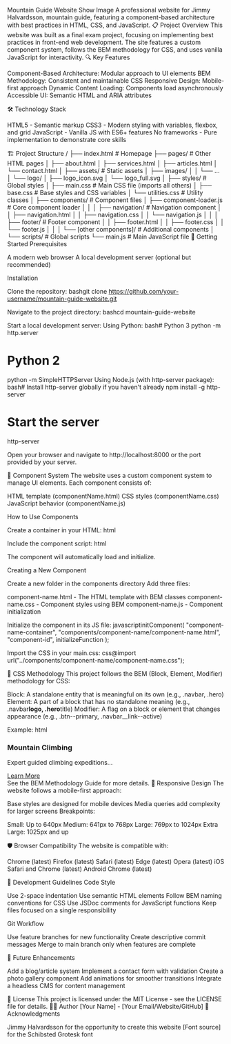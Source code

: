 Mountain Guide Website
Show Image
A professional website for Jimmy Halvardsson, mountain guide, featuring a component-based architecture with best practices in HTML, CSS, and JavaScript.
📋 Project Overview
This website was built as a final exam project, focusing on implementing best practices in front-end web development. The site features a custom component system, follows the BEM methodology for CSS, and uses vanilla JavaScript for interactivity.
🔍 Key Features

Component-Based Architecture: Modular approach to UI elements
BEM Methodology: Consistent and maintainable CSS
Responsive Design: Mobile-first approach
Dynamic Content Loading: Components load asynchronously
Accessible UI: Semantic HTML and ARIA attributes

🛠️ Technology Stack

HTML5 - Semantic markup
CSS3 - Modern styling with variables, flexbox, and grid
JavaScript - Vanilla JS with ES6+ features
No frameworks - Pure implementation to demonstrate core skills

🏗️ Project Structure
/
├── index.html # Homepage
├── pages/ # Other HTML pages
│ ├── about.html
│ ├── services.html
│ ├── articles.html
│ └── contact.html
│
├── assets/ # Static assets
│ ├── images/
│ │ └── ...
│ └── logo/
│ ├── logo_icon.svg
│ └── logo_full.svg
│
├── styles/ # Global styles
│ ├── main.css # Main CSS file (imports all others)
│ ├── base.css # Base styles and CSS variables
│ └── utilities.css # Utility classes
│
├── components/ # Component files
│ ├── component-loader.js # Core component loader
│ │
│ ├── navigation/ # Navigation component
│ │ ├── navigation.html
│ │ ├── navigation.css
│ │ └── navigation.js
│ │
│ ├── footer/ # Footer component
│ │ ├── footer.html
│ │ ├── footer.css
│ │ └── footer.js
│ │
│ └── [other components]/ # Additional components
│
└── scripts/ # Global scripts
└── main.js # Main JavaScript file
🚀 Getting Started
Prerequisites

A modern web browser
A local development server (optional but recommended)

Installation

Clone the repository:
bashgit clone https://github.com/your-username/mountain-guide-website.git

Navigate to the project directory:
bashcd mountain-guide-website

Start a local development server:
Using Python:
bash# Python 3
python -m http.server

# Python 2

python -m SimpleHTTPServer
Using Node.js (with http-server package):
bash# Install http-server globally if you haven't already
npm install -g http-server

# Start the server

http-server

Open your browser and navigate to http://localhost:8000 or the port provided by your server.

🧩 Component System
The website uses a custom component system to manage UI elements. Each component consists of:

HTML template (componentName.html)
CSS styles (componentName.css)
JavaScript behavior (componentName.js)

How to Use Components

Create a container in your HTML:
html<div id="component-name-container"></div>

Include the component script:
html<script src="components/component-name/component-name.js"></script>

The component will automatically load and initialize.

Creating a New Component

Create a new folder in the components directory
Add three files:

component-name.html - The HTML template with BEM classes
component-name.css - Component styles using BEM
component-name.js - Component initialization

Initialize the component in its JS file:
javascriptinitComponent(
"component-name-container",
"components/component-name/component-name.html",
"component-id",
initializeFunction
);

Import the CSS in your main.css:
css@import url("../components/component-name/component-name.css");

🎨 CSS Methodology
This project follows the BEM (Block, Element, Modifier) methodology for CSS:

Block: A standalone entity that is meaningful on its own (e.g., .navbar, .hero)
Element: A part of a block that has no standalone meaning (e.g., .navbar**logo, .hero**title)
Modifier: A flag on a block or element that changes appearance (e.g., .btn--primary, .navbar\_\_link--active)

Example:
html<div class="service">

  <div class="service__icon"><!-- SVG icon --></div>
  <h3 class="service__title">Mountain Climbing</h3>
  <p class="service__description">Expert guided climbing expeditions...</p>
  <a href="#" class="service__link">Learn More</a>
</div>
See the BEM Methodology Guide for more details.
📱 Responsive Design
The website follows a mobile-first approach:

Base styles are designed for mobile devices
Media queries add complexity for larger screens
Breakpoints:

Small: Up to 640px
Medium: 641px to 768px
Large: 769px to 1024px
Extra Large: 1025px and up

🛡️ Browser Compatibility
The website is compatible with:

Chrome (latest)
Firefox (latest)
Safari (latest)
Edge (latest)
Opera (latest)
iOS Safari and Chrome (latest)
Android Chrome (latest)

📝 Development Guidelines
Code Style

Use 2-space indentation
Use semantic HTML elements
Follow BEM naming conventions for CSS
Use JSDoc comments for JavaScript functions
Keep files focused on a single responsibility

Git Workflow

Use feature branches for new functionality
Create descriptive commit messages
Merge to main branch only when features are complete

🌟 Future Enhancements

Add a blog/article system
Implement a contact form with validation
Create a photo gallery component
Add animations for smoother transitions
Integrate a headless CMS for content management

📄 License
This project is licensed under the MIT License - see the LICENSE file for details.
👨‍💻 Author
[Your Name] - [Your Email/Website/GitHub]
🙏 Acknowledgments

Jimmy Halvardsson for the opportunity to create this website
[Font source] for the Schibsted Grotesk font

